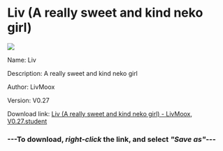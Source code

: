 # Liv (A really sweet and kind neko girl)

<img src = "https://raw.githubusercontent.com/Arbiter1223/Koukou-Gurashi-Custom-Students/master/Students/Files/Liv%20(A%20really%20sweet%20and%20kind%20neko%20girl).png">

Name: Liv

Description: A really sweet and kind neko girl

Author: LivMoox

Version: V0.27

Download link: <a href="https://raw.githubusercontent.com/Arbiter1223/Koukou-Gurashi-Custom-Students/master/Students/Files/Liv%20(A%20really%20sweet%20and%20kind%20neko%20girl)%20-%20LivMoox%2C%20V0.27.student">Liv (A really sweet and kind neko girl) - LivMoox, V0.27.student</a>

### ---**To download, _right-click_ the link, and select _"Save as"_**---

